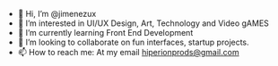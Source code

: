 - 👋 Hi, I’m @jimenezux
- 👀 I’m interested in UI/UX Design, Art, Technology and Video gAMES
- 🌱 I’m currently learning Front End Development
- 💞️ I’m looking to collaborate on fun interfaces, startup projects.
- 📫 How to reach me: At my email hiperionprods@gmail.com 

<!---
jimenezux/jimenezux is a ✨ special ✨ repository because its `README.md` (this file) appears on your GitHub profile.
You can click the Preview link to take a look at your changes.
--->
